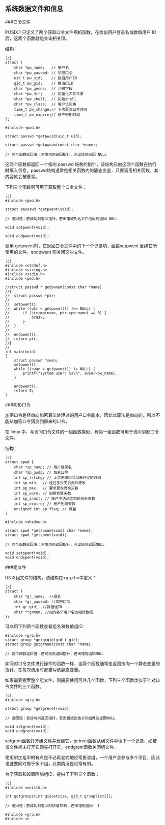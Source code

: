 系统数据文件和信息
------------------

###口令文件

POSIX.1 只定义了两个获取口令文件项的函数，在给出用户登录名或数值用户 ID 后，这两个函数就能查询相关项。

结构：

	[c]
	struct {
		char *pw_name;   // 用户名
		char *pw_passwd; // 加密口令
		uid_t pw_uid;    // 数值用户ID
		gid_t pw_gid;    // 数值组ID
		char *pw_gecos;  // 注释字段
		char *pw_dir;    // 初始化工作目录
		char *pw_shell;  // 初始shell
		char *pw_class;  // 用户访问类
		time_t pw_change;// 下次更改口令时间
		time_t pw_expire;// 账户到期时间
	};

	#include <pwd.h>
	
	struct passwd *getpwuid(uid_t uid);
	
	struct passwd *getpwnam(const char *name);
	
	// 两个函数返回值：若成功则返回指针，若出错则返回 NULL


这两个函数都返回一个指向 passwd 结构的指针，该结构已由这两个函数在执行时填入信息，passwd结构通常是相关函数内的静态变量，只要调用相关函数，其内容就会被重写。

下列三个函数则可用于获取整个口令文件：

	[c]
	#include <pwd.h>
	
	struct passswd *getpwent(void);
	
	// 返回值：若成功则返回指针，若出错或到达文件结尾则返回 NULL
	
	void setpwent(void);
	
	void endpwent(void);

调用 getpwent时，它返回口令文件中的下一个记录项，函数setpwent 反绕它所使用的文件，endpwent 则关闭这些文件。

	[c]
	#include <stddef.h>
	#include <string.h>
	#include <stdio.h>
	#include <pwd.h>
	
	//struct passwd * getpwnam(const char *name)
	//{
	//  struct passwd *ptr;
	//
	//  setpwent();
	//  while ((ptr = getpwent()) !== NULL) {
	//      if (strcmp(name, ptr->pw_name) == 0) {
	//          break;  
	//      }
	//  }
	//
	//  endpwent();
	//  return ptr;
	//}
	//
	int main(void)
	{
		struct passwd *swan;
		setpwent();
		while ((swan = getpwent()) != NULL) {
			printf("system user: %s\n", swan->pw_name);
		}
	
		endpwent();
		return 0;
	}


###阴影口令

加密口令是经单向加密算法处理过的用户口令副本，因此此算法是单向的，所以不能从加密口令猜测到原来的口令。

在 linux 中，与访问口令文件的一组函数类似，有另一组函数可用于访问阴影口令文件。

结构：

	[c]
	struct spwd {
		char *sp_namp; // 用户登录名
		char *sp_pwdp; // 加密口令
		int sp_lstchg; // 上次更改口令以来经过的时间
		int sp_min;  // 经过多少天后允许修改
		int sp_max;  // 要求更改尚余天数
		int sp_warn; // 到期告警天数
		int sp_inact; // 账户不活动之前的尚余天数
		int sp_expire; // 账户到期天数
		unsigned int sp_flag; // 保留
	}
	
	#include <shadow.h>
	
	struct spwd *getspnam(const char *name);
	struct spwd *getspent(void);
	
	// 两个函数返回值：若成功则返回指针，若出错则返回NULL
	
	void setspent(void);
	void endspent(void);


###组文件

UNIX组文件的结构，该结构在<grp.h>中定义：

	[c]
	struct {
		char *gr_name;  //组名
		char *gr_passwd; //加密口令
		int gr_gid;  //数值组ID
		char **grmem; //指向各个用户名的指针数组	
	};

可以用下列两个函数查看组名和数值组ID:

	#include <grp.h>
	struct group *getgrgid(gid_t gid);
	struct group getgrnam(const char *name);
	
	// 两个函数返回值：若成功则返回指针，若出错则返回NULL

如同对口令文件进行操作的函数一样，这两个函数通常也返回指向一个静态变量的指针，在每次调用时都重写该静态变量。

如果需要搜索整个组文件，则需要使用另外几个函数，下列三个函数类似于针对口令文件的三个函数。

	[c]
	#include <grp.h>
	
	struct group *getgrenet(void);
	
	// 返回值：若成功则返回指针，若出错或到达文件结尾则返回NULL
	
	void setgrent(void);
	void endgrent(void);

setgrent函数打开组文件并反绕它，getrent函数从组文件中读下一个记录，如若该文件尚未打开它则先打开它，endgrent函数关闭组文件。

使用附加组ID的有点是不必再显式地经常更改组，一个用户会参与多个项目，因此也就要同时属于多个组，此类情况是经常有的。

为了获取和设置附加组ID，提供了下列三个函数：

	[c]
	#include <unistd.h>
	
	int getgroups(int gidsetsize, gid_t grouplist[]);
	
	// 返回值：若成功则返回附加组ID数，若出错则返回 -1
	
	#include <grp.h>
	#include <>

